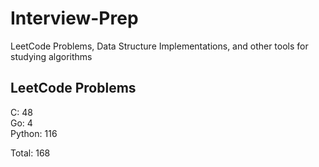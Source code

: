 # Interview-Prep
LeetCode Problems, Data Structure Implementations, and other tools for studying algorithms

## LeetCode Problems
C:      48<br/>
Go:     4<br/>
Python: 116<br/>

Total:  168
